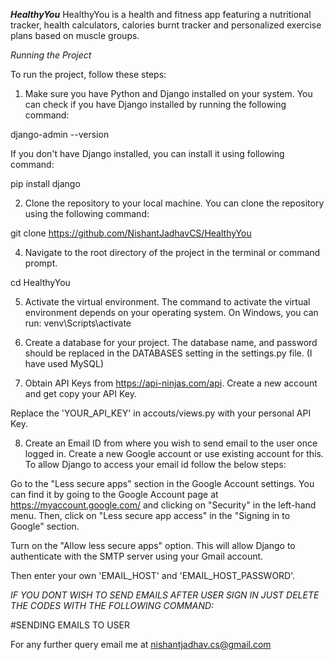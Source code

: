 ***HealthyYou***
HealthyYou is a health and fitness app featuring a nutritional tracker, health calculators, calories burnt tracker and personalized exercise plans based on muscle groups.

*Running the Project*

To run the project, follow these steps:

1. Make sure you have Python and Django installed on your system. You can check if you have Django installed by running the following command:
   
django-admin --version

If you don't have Django installed, you can install it using following command:

pip install django

2. Clone the repository to your local machine. You can clone the repository using the following command:
   
git clone https://github.com/NishantJadhavCS/HealthyYou

4. Navigate to the root directory of the project in the terminal or command prompt.
   
cd HealthyYou

5. Activate the virtual environment. The command to activate the virtual environment depends on your operating system. On Windows, you can run:
venv\Scripts\activate

6. Create a database for your project. The database name, and password should be replaced in the DATABASES setting in the settings.py file. (I have used MySQL)

7. Obtain API Keys from https://api-ninjas.com/api. Create a new account and get copy your API Key.

Replace the 'YOUR_API_KEY' in accouts/views.py with your personal API Key.

8. Create an Email ID from where you wish to send email to the user once logged in. Create a new Google account or use existing account for this.
To allow Django to access your email id follow the below steps:

Go to the "Less secure apps" section in the Google Account settings. You can find it by going to the Google Account page at https://myaccount.google.com/ and clicking on "Security" in the left-hand menu. Then, click on "Less secure app access" in the "Signing in to Google" section.

Turn on the "Allow less secure apps" option. This will allow Django to authenticate with the SMTP server using your Gmail account.

Then enter your own 'EMAIL_HOST' and 'EMAIL_HOST_PASSWORD'.

*IF YOU DONT WISH TO SEND EMAILS AFTER USER SIGN IN JUST DELETE THE CODES WITH THE FOLLOWING COMMAND:*

#SENDING EMAILS TO USER

For any further query email me at nishantjadhav.cs@gmail.com
